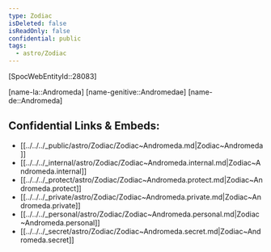 ```yaml
---
type: Zodiac
isDeleted: false
isReadOnly: false
confidential: public
tags:
  - astro/Zodiac
---
```

[SpocWebEntityId::28083]



[name-la::Andromeda]
[name-genitive::Andromedae]
[name-de::Andromeda]


## Confidential Links & Embeds: 
- [[../../../_public/astro/Zodiac/Zodiac~Andromeda.md|Zodiac~Andromeda]] 
- [[../../../_internal/astro/Zodiac/Zodiac~Andromeda.internal.md|Zodiac~Andromeda.internal]] 
- [[../../../_protect/astro/Zodiac/Zodiac~Andromeda.protect.md|Zodiac~Andromeda.protect]] 
- [[../../../_private/astro/Zodiac/Zodiac~Andromeda.private.md|Zodiac~Andromeda.private]] 
- [[../../../_personal/astro/Zodiac/Zodiac~Andromeda.personal.md|Zodiac~Andromeda.personal]] 
- [[../../../_secret/astro/Zodiac/Zodiac~Andromeda.secret.md|Zodiac~Andromeda.secret]] 
